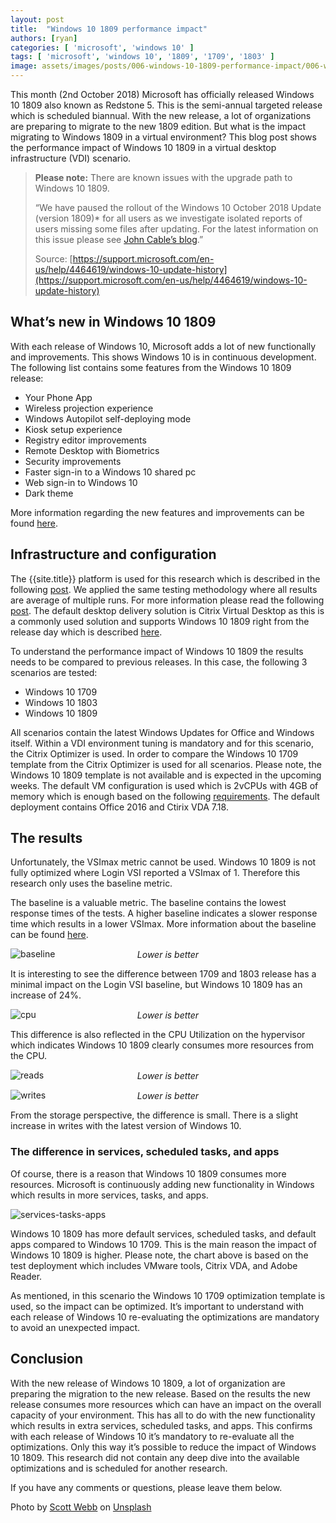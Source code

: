 ```yaml
---
layout: post
title:  "Windows 10 1809 performance impact"
authors: [ryan]
categories: [ 'microsoft', 'windows 10' ]
tags: [ 'microsoft', 'windows 10', '1809', '1709', '1803' ]
image: assets/images/posts/006-windows-10-1809-performance-impact/006-win10-1809-feature-image.png
---
```

This month (2nd October 2018) Microsoft has officially released Windows 10 1809 also known as Redstone 5. This is the semi-annual targeted release which is scheduled biannual. With the new release, a lot of organizations are preparing to migrate to the new 1809 edition. But what is the impact migrating to Windows 1809 in a virtual environment?  This blog post shows the performance impact of Windows 10 1809 in a virtual desktop infrastructure (VDI) scenario.

> **Please note:** There are known issues with the upgrade path to Windows 10 1809.
>
> “We have paused the rollout of the Windows 10 October 2018 Update (version 1809)* for all users as we investigate isolated reports of users missing some files after updating.
> For the latest information on this issue please see [John Cable’s blog](https://blogs.windows.com/windowsexperience/2018/10/09/updated-version-of-windows-10-october-2018-update-released-to-windows-insiders).”
>
> Source: [https://support.microsoft.com/en-us/help/4464619/windows-10-update-history](https://support.microsoft.com/en-us/help/4464619/windows-10-update-history)

## What’s new in Windows 10 1809
With each release of Windows 10, Microsoft adds a lot of new functionally and improvements. This shows Windows 10 is in continuous development. The following list contains some features from the Windows 10 1809 release:

  * Your Phone App
  * Wireless projection experience
  * Windows Autopilot self-deploying mode
  * Kiosk setup experience
  * Registry editor improvements
  * Remote Desktop with Biometrics
  * Security improvements
  * Faster sign-in to a Windows 10 shared pc
  * Web sign-in to Windows 10
  * Dark theme

More information regarding the new features and improvements can be found [here](https://docs.microsoft.com/en-us/windows/whats-new/whats-new-windows-10-version-1809).

## Infrastructure and configuration
The {{site.title}} platform is used for this research which is described in the following [post]({{site.baseurl}}/architecture-and-hardware-setup-overview-2018). We applied the same testing methodology where all results are average of multiple runs. For more information please read the following [post]({{site.baseurl}}/insight-in-the-testing-methodology). The default desktop delivery solution is Citrix Virtual Desktop as this is a commonly used solution and supports Windows 10 1809 right from the release day which is described [here](https://support.citrix.com/article/CTX224843).

To understand the performance impact of Windows 10 1809 the results needs to be compared to previous releases. In this case, the following 3 scenarios are tested:

  * Windows 10 1709
  * Windows 10 1803
  * Windows 10 1809

All scenarios contain the latest Windows Updates for Office and Windows itself. Within a VDI environment tuning is mandatory and for this scenario, the Citrix Optimizer is used. In order to compare the Windows 10 1709 template from the Citrix Optimizer is used for all scenarios. Please note, the Windows 10 1809 template is not available and is expected in the upcoming weeks. The default VM configuration is used which is 2vCPUs with 4GB of memory which is enough based on the following [requirements](https://www.microsoft.com/en-us/windows/windows-10-specifications). The default deployment contains Office 2016 and Ctirix VDA 7.18.

## The results
Unfortunately, the VSImax metric cannot be used. Windows 10 1809 is not fully optimized where Login VSI reported a VSImax of 1. Therefore this research only uses the baseline metric.

The baseline is a valuable metric. The baseline contains the lowest response times of the tests. A higher baseline indicates a slower response time which results in a lower VSImax. More information about the baseline can be found [here](https://www.loginvsi.com/documentation/index.php?title=Login_VSI_VSImax#VSImax_Baseline).

![baseline]({{site.baseurl}}/assets/images/posts/006-windows-10-1809-performance-impact/006-win10-1809-baseline.png)
<p align="center" style="margin-top: -30px;" >
  <i>Lower is better</i>
</p>

It is interesting to see the difference between 1709 and 1803 release has a minimal impact on the Login VSI baseline, but Windows 10 1809 has an increase of 24%.

![cpu]({{site.baseurl}}/assets/images/posts/006-windows-10-1809-performance-impact/006-win10-1809-host-cpu-util.png)
<p align="center" style="margin-top: -30px;" >
  <i>Lower is better</i>
</p>

This difference is also reflected in the CPU Utilization on the hypervisor which indicates Windows 10 1809 clearly consumes more resources from the CPU.

![reads]({{site.baseurl}}/assets/images/posts/006-windows-10-1809-performance-impact/006-win10-1809-host-reads.png)
<p align="center" style="margin-top: -30px;" >
  <i>Lower is better</i>
</p>

![writes]({{site.baseurl}}/assets/images/posts/006-windows-10-1809-performance-impact/006-win10-1809-host-writes.png)
<p align="center" style="margin-top: -30px;" >
  <i>Lower is better</i>
</p>

From the storage perspective, the difference is small. There is a slight increase in writes with the latest version of Windows 10.

### The difference in services, scheduled tasks, and apps
Of course, there is a reason that Windows 10 1809 consumes more resources. Microsoft is continuously adding new functionality in Windows which results in more services, tasks, and apps.

![services-tasks-apps]({{site.baseurl}}/assets/images/posts/006-windows-10-1809-performance-impact/006-win10-1809-windows-services-tasks-apps.png)

Windows 10 1809 has more default services, scheduled tasks, and default apps compared to Windows 10 1709. This is the main reason the impact of Windows 10 1809 is higher. Please note, the chart above is based on the test deployment which includes VMware tools, Citrix VDA, and Adobe Reader.

As mentioned, in this scenario the Windows 10 1709 optimization template is used, so the impact can be optimized. It’s important to understand with each release of Windows 10 re-evaluating the optimizations are mandatory to avoid an unexpected impact.

## Conclusion
With the new release of Windows 10 1809, a lot of organization are preparing the migration to the new release. Based on the results the new release consumes more resources which can have an impact on the overall capacity of your environment. This has all to do with the new functionality which results in extra services, scheduled tasks, and apps. This confirms with each release of Windows 10 it’s mandatory to re-evaluate all the optimizations. Only this way it’s possible to reduce the impact of Windows 10 1809. This research did not contain any deep dive into the available optimizations and is scheduled for another research.

If you have any comments or questions, please leave them below.

Photo by [Scott Webb](https://unsplash.com/photos/myFsTTkub9E?utm_source=unsplash&utm_medium=referral&utm_content=creditCopyText) on [Unsplash](https://unsplash.com/search/photos/seattle?utm_source=unsplash&utm_medium=referral&utm_content=creditCopyText)